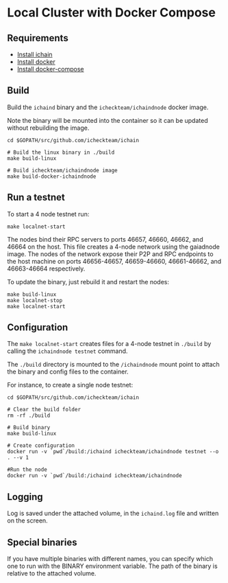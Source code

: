 # Local Cluster with Docker Compose

## Requirements

- [Install ichain](../../docs/install.md)
- [Install docker](https://docs.docker.com/engine/installation/)
- [Install docker-compose](https://docs.docker.com/compose/install/)

## Build

Build the `ichaind` binary and the `icheckteam/ichaindnode` docker image.

Note the binary will be mounted into the container so it can be updated without
rebuilding the image.

```
cd $GOPATH/src/github.com/icheckteam/ichain

# Build the linux binary in ./build
make build-linux

# Build icheckteam/ichaindnode image
make build-docker-ichaindnode
```

## Run a testnet

To start a 4 node testnet run:

```
make localnet-start
```

The nodes bind their RPC servers to ports 46657, 46660, 46662, and 46664 on the host.
This file creates a 4-node network using the gaiadnode image.
The nodes of the network expose their P2P and RPC endpoints to the host machine on ports 46656-46657, 46659-46660, 46661-46662, and 46663-46664 respectively.

To update the binary, just rebuild it and restart the nodes:

```
make build-linux
make localnet-stop
make localnet-start
```

## Configuration

The `make localnet-start` creates files for a 4-node testnet in `./build` by calling the `ichaindnode testnet` command.

The `./build` directory is mounted to the `/ichaindnode` mount point to attach the binary and config files to the container.

For instance, to create a single node testnet:

```
cd $GOPATH/src/github.com/icheckteam/ichain

# Clear the build folder
rm -rf ./build

# Build binary
make build-linux

# Create configuration
docker run -v `pwd`/build:/ichaind icheckteam/ichaindnode testnet --o . --v 1

#Run the node
docker run -v `pwd`/build:/ichaind icheckteam/ichaindnode
```

## Logging

Log is saved under the attached volume, in the `ichaind.log` file and written on the screen.

## Special binaries

If you have multiple binaries with different names, you can specify which one to run with the BINARY environment variable. The path of the binary is relative to the attached volume.

